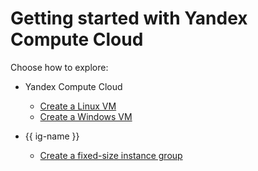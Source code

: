 # Getting started with Yandex Compute Cloud

Choose how to explore:

- Yandex Compute Cloud
    - [Create a Linux VM](quick-create-linux.md)
    - [Create a Windows VM](quick-create-windows.md)

- {{ ig-name }}
    - [Create a fixed-size instance group](ig.md)

